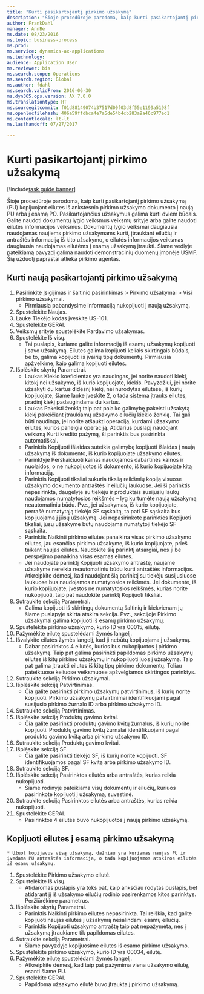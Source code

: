 ```yaml
--- 
title: "Kurti pasikartojantį pirkimo užsakymą"
description: "Šioje procedūroje parodoma, kaip kurti pasikartojantį pirkimo užsakymą (PU) kopijuojant eilutes iš ankstesnio pirkimo užsakymo dokumento į naują PU arba į esamą PO."
author: FrankDahl
manager: AnnBe
ms.date: 08/23/2016
ms.topic: business-process
ms.prod: 
ms.service: dynamics-ax-applications
ms.technology: 
audience: Application User
ms.reviewer: bis
ms.search.scope: Operations
ms.search.region: Global
ms.author: fdahl
ms.search.validFrom: 2016-06-30
ms.dyn365.ops.version: AX 7.0.0
ms.translationtype: HT
ms.sourcegitcommit: f01d88149074b37517d00f03d8f55e1199a5198f
ms.openlocfilehash: 406a59ffdbca4e7a5de54b4cb283a9a46c977ed1
ms.contentlocale: lt-lt
ms.lasthandoff: 07/27/2017

---
```

# <a name="create-a-repeat-purchase-order"></a>Kurti pasikartojantį pirkimo užsakymą

[!include[task guide banner](../../includes/task-guide-banner.md)]

Šioje procedūroje parodoma, kaip kurti pasikartojantį pirkimo užsakymą (PU) kopijuojant eilutes iš ankstesnio pirkimo užsakymo dokumento į naują PU arba į esamą PO. Pasikartojančius užsakymus galima kurti dviem būdais. Galite naudoti dokumentų lygio veiksmus veiksmų srityje arba galite naudoti eilutės informacijos veiksmus. Dokumentų lygio veiksmai daugiausia naudojamas naujiems pirkimo užsakymams kurti, įtraukiant eilučių ir antraštės informaciją iš kito užsakymo, o eilutės informacijos veiksmas daugiausia naudojamas eilutėms į esamą užsakymą įtraukti. Šiame vedlyje pateikiamą pavyzdį galima naudoti demonstracinių duomenų įmonėje USMF. Šią užduotį paprastai atlieka pirkimo agentas.


## <a name="create-a-new-repeat-purchase-order"></a>Kurti naują pasikartojantį pirkimo užsakymą
1. Pasirinkite Įsigijimas ir šaltinio pasirinkimas > Pirkimo užsakymai > Visi pirkimo užsakymai.
    * Pirmiausia pabandysime informaciją nukopijuoti į naują užsakymą.  
2. Spustelėkite Naujas.
3. Lauke Tiekėjo kodas įveskite US-101.
4. Spustelėkite GERAI.
5. Veiksmų srityje spustelėkite Pardavimo užsakymas.
6. Spustelėkite Iš visų.
    * Tai puslapis, kuriame galite informaciją iš esamų užsakymų kopijuoti į savo užsakymą. Eilutes galima kopijuoti keliais skirtingais būdais, be to, galima kopijuoti iš įvairių tipų dokumentų. Pirmiausia apžvelkime, kaip galima kopijuoti eilutes.   
7. Išplėskite skyrių Parametrai.
    * Laukas Kiekio koeficientas yra naudingas, jei norite naudoti kiekį, kitokį nei užsakymo, iš kurio kopijuojate, kiekis. Pavyzdžiui, jei norite užsakyti du kartus didesnį kiekį, nei nurodytas eilutėse, iš kurių kopijuojate, šiame lauke įveskite 2, o tada sistema įtrauks eilutes, pradinį kiekį padaugindama du kartus.  
    * Laukas Pakeisti ženklą taip pat palaiko galimybę pakeisti užsakytą kiekį pakeičiant įtraukiamų užsakymo eilučių kiekio ženklą. Tai gali būti naudinga, jei norite atšaukti operaciją, kurdami užsakymo eilutes, kurios paneigia operaciją. Atidarius puslapį naudojant veiksmą Kurti kredito pažymą, ši parinktis bus pasirinkta automatiškai.  
    * Parinktis Kopijuoti išlaidas suteikia galimybę kopijuoti išlaidas į naują užsakymą iš dokumento, iš kurio kopijuojate užsakymo eilutes.  
    * Parinktyje Perskaičiuoti kainas naudojamos dabartinės kainos ir nuolaidos, o ne nukopijuotos iš dokumento, iš kurio kopijuojate kitą informaciją.  
    * Parinktis Kopijuoti tiksliai sukuria tikslią reikšmių kopiją visuose užsakymo dokumento antraštės ir eilučių laukuose. Jei ši parinktis nepasirinkta, daugelyje su tiekėju ir produktais susijusių laukų naudojamos numatytosios reikšmės – lyg kurtumėte naują užsakymą neautomatiniu būdu. Pvz., jei užsakymas, iš kurio kopijuojate, perrašė numatytąją tiekėjo SF sąskaitą, ta pati SF sąskaita bus kopijuojama į jūsų užsakymą. Jei nepasirinkote parinkties Kopijuoti tiksliai, jūsų užsakyme būtų naudojama numatytoji tiekėjo SF sąskaita.  
    * Parinktis Naikinti pirkimo eilutes panaikina visas pirkimo užsakymo eilutes, jau esančias pirkimo užsakyme, iš kurio kopijuojate, prieš taikant naujas eilutes. Naudokite šią parinktį atsargiai, nes ji be perspėjimo panaikina visas esamas eilutes.  
    * Jei naudojate parinktį Kopijuoti užsakymo antraštę, naujame užsakyme nereikia neautomatiniu būdu kurti antraštės informacijos. Atkreipkite dėmesį, kad naudojant šią parinktį su tiekėju susijusiuose laukuose bus naudojamos numatytosios reikšmės. Jei dokumente, iš kurio kopijuojate, įvestos ne numatytosios reikšmės, kurias norite nukopijuoti, taip pat naudokite parinktį Kopijuoti tiksliai.  
8. Sutraukite sekciją Parametrai.
    * Galima kopijuoti iš skirtingų dokumentų šaltinių ir kiekvienam jų šiame puslapyje skirta atskira sekcija. Pvz., sekcijoje Pirkimo užsakymai galima kopijuoti iš esamų pirkimo užsakymų.  
9. Spustelėkite pirkimo užsakymo, kurio ID yra 00015, eilutę. 
10. Pažymėkite eilutę spustelėdami žymės langelį.
11. Išvalykite eilutės žymės langelį, kad ji nebūtų kopijuojama į užsakymą.
    * Dabar pasirinktos 4 eilutės, kurios bus nukopijuotos į pirkimo užsakymą. Taip pat galima pasirinkti papildomas pirkimo užsakymų eilutes iš kitų pirkimo užsakymų ir nukopijuoti juos į užsakymą. Taip pat galima įtraukti eilutes iš kitų tipų pirkimo dokumentų. Toliau pateiktuose keliuose veiksmuose apžvelgiamos skirtingos parinktys.  
12. Sutraukite sekciją Pirkimo užsakymai.
13. Išplėskite sekciją Patvirtinimas.
    * Čia galite pasirinkti pirkimo užsakymų patvirtinimus, iš kurių norite kopijuoti. Pirkimo užsakymų patvirtinimai identifikuojami pagal susijusio pirkimo žurnalo ID arba pirkimo užsakymo ID.  
14. Sutraukite sekciją Patvirtinimas.
15. Išplėskite sekciją Produktų gavimo kvitai.
    * Čia galite pasirinkti produktų gavimo kvitų žurnalus, iš kurių norite kopijuoti. Produktų gavimo kvitų žurnalai identifikuojami pagal produkto gavimo kvitą arba pirkimo užsakymo ID.   
16. Sutraukite sekciją Produktų gavimo kvitai.
17. Išplėskite sekciją SF.
    * Čia galite pasirinkti tiekėjo SF, iš kurių norite kopijuoti. SF identifikuojamos pagal SF kvitą arba pirkimo užsakymo ID.   
18. Sutraukite sekciją SF.
19. Išplėskite sekciją Pasirinktos eilutės arba antraštės, kurias reikia nukopijuoti.
    * Šiame rodinyje pateikiama visų dokumentų ir eilučių, kuriuos pasirinkote kopijuoti į užsakymą, suvestinė.   
20. Sutraukite sekciją Pasirinktos eilutės arba antraštės, kurias reikia nukopijuoti.
21. Spustelėkite GERAI.
    * Pasirinktos 4 eilutės buvo nukopijuotos į naują pirkimo užsakymą.   

## <a name="copy-lines-to-an-existing-purchase-order"></a>Kopijuoti eilutes į esamą pirkimo užsakymą
    * Užuot kopijavus visą užsakymą, dažniau yra kuriamas naujas PU ir įvedama PU antraštės informacija, o tada kopijuojamos atskiros eilutės iš esamų užsakymų.  
1. Spustelėkite Pirkimo užsakymo eilutė.
2. Spustelėkite Iš visų.
    * Atidaromas puslapis yra toks pat, kaip anksčiau rodytas puslapis, bet atidarant jį iš užsakymo eilučių rodinio pasirenkamos kitos parinktys. Peržiūrėkime parametrus.   
3. Išplėskite skyrių Parametrai.
    * Parinktis Naikinti pirkimo eilutes nepasirinkta. Tai reiškia, kad galite kopijuoti naujas eilutes į užsakymą nešalindami esamų eilučių.   
    * Parinktis Kopijuoti užsakymo antraštę taip pat nepažymėta, nes į užsakymą įtraukiame tik papildomas eilutes.   
4. Sutraukite sekciją Parametrai.
    * Šiame pavyzdyje kopijuosime eilutes iš esamo pirkimo užsakymo.   
5. Spustelėkite pirkimo užsakymo, kurio ID yra 00034, eilutę. 
6. Pažymėkite eilutę spustelėdami žymės langelį.
    * Atkreipkite dėmesį, kad taip pat pažymima viena užsakymo eilutę, esanti šiame PU.  
7. Spustelėkite GERAI.
    * Papildoma užsakymo eilutė buvo įtraukta į pirkimo užsakymą.  


